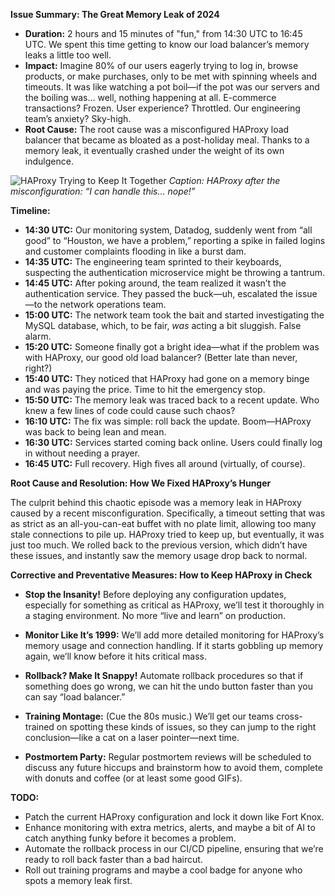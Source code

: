 **Issue Summary: The Great Memory Leak of 2024**

- **Duration:** 2 hours and 15 minutes of "fun," from 14:30 UTC to 16:45 UTC. We spent this time getting to know our load balancer’s memory leaks a little too well.
- **Impact:** Imagine 80% of our users eagerly trying to log in, browse products, or make purchases, only to be met with spinning wheels and timeouts. It was like watching a pot boil—if the pot was our servers and the boiling was... well, nothing happening at all. E-commerce transactions? Frozen. User experience? Throttled. Our engineering team’s anxiety? Sky-high.
- **Root Cause:** The root cause was a misconfigured HAProxy load balancer that became as bloated as a post-holiday meal. Thanks to a memory leak, it eventually crashed under the weight of its own indulgence.

![HAProxy Trying to Keep It Together](https://example.com/haproxy-meme.jpg)
*Caption: HAProxy after the misconfiguration: “I can handle this… nope!”*

**Timeline:**

- **14:30 UTC:** Our monitoring system, Datadog, suddenly went from “all good” to “Houston, we have a problem,” reporting a spike in failed logins and customer complaints flooding in like a burst dam.
- **14:35 UTC:** The engineering team sprinted to their keyboards, suspecting the authentication microservice might be throwing a tantrum.
- **14:45 UTC:** After poking around, the team realized it wasn’t the authentication service. They passed the buck—uh, escalated the issue—to the network operations team.
- **15:00 UTC:** The network team took the bait and started investigating the MySQL database, which, to be fair, *was* acting a bit sluggish. False alarm.
- **15:20 UTC:** Someone finally got a bright idea—what if the problem was with HAProxy, our good old load balancer? (Better late than never, right?)
- **15:40 UTC:** They noticed that HAProxy had gone on a memory binge and was paying the price. Time to hit the emergency stop.
- **15:50 UTC:** The memory leak was traced back to a recent update. Who knew a few lines of code could cause such chaos?
- **16:10 UTC:** The fix was simple: roll back the update. Boom—HAProxy was back to being lean and mean.
- **16:30 UTC:** Services started coming back online. Users could finally log in without needing a prayer.
- **16:45 UTC:** Full recovery. High fives all around (virtually, of course).

**Root Cause and Resolution: How We Fixed HAProxy’s Hunger**

The culprit behind this chaotic episode was a memory leak in HAProxy caused by a recent misconfiguration. Specifically, a timeout setting that was as strict as an all-you-can-eat buffet with no plate limit, allowing too many stale connections to pile up. HAProxy tried to keep up, but eventually, it was just too much. We rolled back to the previous version, which didn’t have these issues, and instantly saw the memory usage drop back to normal. 

**Corrective and Preventative Measures: How to Keep HAProxy in Check**

- **Stop the Insanity!** Before deploying any configuration updates, especially for something as critical as HAProxy, we’ll test it thoroughly in a staging environment. No more “live and learn” on production.
  
- **Monitor Like It’s 1999:** We’ll add more detailed monitoring for HAProxy’s memory usage and connection handling. If it starts gobbling up memory again, we’ll know before it hits critical mass.
  
- **Rollback? Make It Snappy!** Automate rollback procedures so that if something does go wrong, we can hit the undo button faster than you can say “load balancer.”

- **Training Montage:** (Cue the 80s music.) We’ll get our teams cross-trained on spotting these kinds of issues, so they can jump to the right conclusion—like a cat on a laser pointer—next time.

- **Postmortem Party:** Regular postmortem reviews will be scheduled to discuss any future hiccups and brainstorm how to avoid them, complete with donuts and coffee (or at least some good GIFs).

**TODO:**

- Patch the current HAProxy configuration and lock it down like Fort Knox.
- Enhance monitoring with extra metrics, alerts, and maybe a bit of AI to catch anything funky before it becomes a problem.
- Automate the rollback process in our CI/CD pipeline, ensuring that we’re ready to roll back faster than a bad haircut.
- Roll out training programs and maybe a cool badge for anyone who spots a memory leak first.

